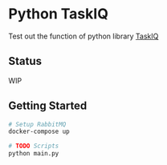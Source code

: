 # Python TaskIQ

Test out the function of python library [TaskIQ](https://github.com/taskiq-python/taskiq)

## Status

WIP

## Getting Started

```bash
# Setup RabbitMQ
docker-compose up

# TODO Scripts
python main.py
```

